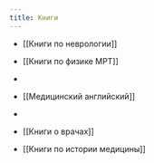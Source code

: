 ```yaml
---
title: Книги
---
```


- [[Книги по неврологии]]

- [[Книги по физике МРТ]]

- 

- [[Медицинский английский]]

- 

- [[Книги о врачах]]

- [[Книги по истории медицины]]

